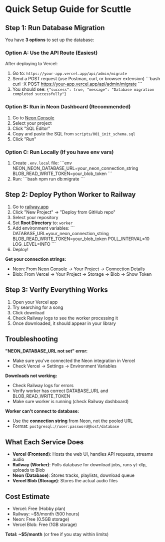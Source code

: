 # Quick Setup Guide for Scuttle

## Step 1: Run Database Migration

You have **3 options** to set up the database:

### Option A: Use the API Route (Easiest)

After deploying to Vercel:

1. Go to: `https://your-app.vercel.app/api/admin/migrate`
2. Send a POST request (use Postman, curl, or browser extension)
   \`\`\`bash
   curl -X POST https://your-app.vercel.app/api/admin/migrate
   \`\`\`
3. You should see: `{"success": true, "message": "Database migration completed successfully"}`

### Option B: Run in Neon Dashboard (Recommended)

1. Go to [Neon Console](https://console.neon.tech/)
2. Select your project
3. Click "SQL Editor"
4. Copy and paste the SQL from `scripts/001_init_schema.sql`
5. Click "Run"

### Option C: Run Locally (If you have env vars)

1. Create `.env.local` file:
   \`\`\`env
   NEON_NEON_DATABASE_URL=your_neon_connection_string
   BLOB_READ_WRITE_TOKEN=your_blob_token
   \`\`\`
2. Run:
   \`\`\`bash
   npm run db:migrate
   \`\`\`

## Step 2: Deploy Python Worker to Railway

1. Go to [railway.app](https://railway.app)
2. Click "New Project" → "Deploy from GitHub repo"
3. Select your repository
4. Set **Root Directory** to: `worker`
5. Add environment variables:
   \`\`\`
   DATABASE_URL=your_neon_connection_string
   BLOB_READ_WRITE_TOKEN=your_blob_token
   POLL_INTERVAL=10
   LOG_LEVEL=INFO
   \`\`\`
6. Deploy!

**Get your connection strings:**
- Neon: From [Neon Console](https://console.neon.tech/) → Your Project → Connection Details
- Blob: From Vercel → Your Project → Storage → Blob → Show Token

## Step 3: Verify Everything Works

1. Open your Vercel app
2. Try searching for a song
3. Click download
4. Check Railway logs to see the worker processing it
5. Once downloaded, it should appear in your library

## Troubleshooting

**"NEON_DATABASE_URL not set" error:**
- Make sure you've connected the Neon integration in Vercel
- Check Vercel → Settings → Environment Variables

**Downloads not working:**
- Check Railway logs for errors
- Verify worker has correct DATABASE_URL and BLOB_READ_WRITE_TOKEN
- Make sure worker is running (check Railway dashboard)

**Worker can't connect to database:**
- Use the **connection string** from Neon, not the pooled URL
- Format: `postgresql://user:password@host/database`

## What Each Service Does

- **Vercel (Frontend)**: Hosts the web UI, handles API requests, streams audio
- **Railway (Worker)**: Polls database for download jobs, runs yt-dlp, uploads to Blob
- **Neon (Database)**: Stores tracks, playlists, download queue
- **Vercel Blob (Storage)**: Stores the actual audio files

## Cost Estimate

- Vercel: Free (Hobby plan)
- Railway: ~$5/month (500 hours)
- Neon: Free (0.5GB storage)
- Vercel Blob: Free (1GB storage)

**Total: ~$5/month** (or free if you stay within limits)
